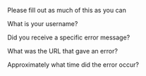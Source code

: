 Please fill out as much of this as you can

What is your username?

Did you receive a specific error message?

What was the URL that gave an error?

Approximately what time did the error occur?
